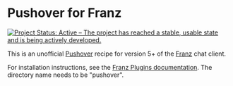 # Pushover for Franz

[![Project Status: Active – The project has reached a stable, usable state and is being actively developed.](http://www.repostatus.org/badges/latest/active.svg)](http://www.repostatus.org/#active)

This is an unofficial [Pushover](https://pushover.net/) recipe for version 5+ of the [Franz](https://meetfranz.com/) chat client.

For installation instructions, see the [Franz Plugins documentation](https://github.com/meetfranz/plugins/blob/master/docs/integration.md#installation). The directory name needs to be "pushover".
